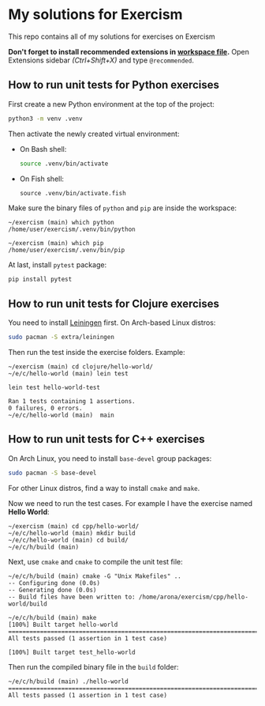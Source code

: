 # My solutions for Exercism

This repo contains all of my solutions for exercises on Exercism

**Don't forget to install recommended extensions in [workspace file](./exercism.code-workspace).** Open Extensions sidebar _(Ctrl+Shift+X)_ and type `@recommended`.

## How to run unit tests for Python exercises

First create a new Python environment at the top of the project:

```bash
python3 -m venv .venv
```

Then activate the newly created virtual environment:

- On Bash shell:

  ```bash
  source .venv/bin/activate
  ```

- On Fish shell:

  ```fish
  source .venv/bin/activate.fish
  ```

Make sure the binary files of `python` and `pip` are inside the workspace:

```fish
~/exercism (main) which python
/home/user/exercism/.venv/bin/python

~/exercism (main) which pip
/home/user/exercism/.venv/bin/pip
```

At last, install `pytest` package:

```bash
pip install pytest
```

## How to run unit tests for Clojure exercises

You need to install [Leiningen](https://leiningen.org) first. On Arch-based Linux distros:

```bash
sudo pacman -S extra/leiningen
```

Then run the test inside the exercise folders. Example:

```fish
~/exercism (main) cd clojure/hello-world/
~/e/c/hello-world (main) lein test

lein test hello-world-test

Ran 1 tests containing 1 assertions.
0 failures, 0 errors.
~/e/c/hello-world (main)  main
```

## How to run unit tests for C++ exercises

On Arch Linux, you need to install `base-devel` group packages:

```bash
sudo pacman -S base-devel
```

For other Linux distros, find a way to install `cmake` and `make`.

Now we need to run the test cases. For example I have the exercise named **Hello World**:

```fish
~/exercism (main) cd cpp/hello-world/
~/e/c/hello-world (main) mkdir build
~/e/c/hello-world (main) cd build/
~/e/c/h/build (main)
```

Next, use `cmake` and `cmake` to compile the unit test file:

```fish
~/e/c/h/build (main) cmake -G "Unix Makefiles" ..
-- Configuring done (0.0s)
-- Generating done (0.0s)
-- Build files have been written to: /home/arona/exercism/cpp/hello-world/build

~/e/c/h/build (main) make
[100%] Built target hello-world
===============================================================================
All tests passed (1 assertion in 1 test case)

[100%] Built target test_hello-world
```

Then run the compiled binary file in the `build` folder:

```fish
~/e/c/h/build (main) ./hello-world
===============================================================================
All tests passed (1 assertion in 1 test case)
```
